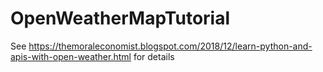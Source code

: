 # OpenWeatherMapTutorial
See https://themoraleconomist.blogspot.com/2018/12/learn-python-and-apis-with-open-weather.html for details
